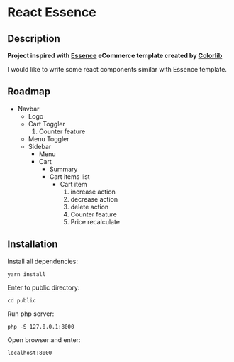 # React Essence

## Description

**Project inspired with [Essence](https://colorlib.com/wp/template/essence/) eCommerce template created by [Colorlib](https://colorlib.com/)**

I would like to write some react components similar with Essence template.

## Roadmap

* Navbar
    * Logo
    * Cart Toggler
        1. Counter feature
    * Menu Toggler
    * Sidebar
        * Menu
        * Cart
            * Summary
            * Cart items list
                * Cart item
                    1. increase action
                    2. decrease action
                    3. delete action
                    4. Counter feature
                    5. Price recalculate

## Installation

Install all dependencies:

```
yarn install
```

Enter to public directory:

```
cd public
```

Run php server:

```
php -S 127.0.0.1:8000
```

Open browser and enter:

```
localhost:8000
```

